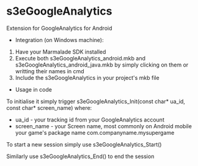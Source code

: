 s3eGoogleAnalytics
==================

Extension for GoogleAnalytics for Android

* Integration (on Windows machine):

1) Have your Marmalade SDK installed
2) Execute both s3eGoogleAnalytics_android.mkb and s3eGoogleAnalytics_android_java.mkb by simply clicking on them or writting their names in cmd
3) Include the s3eGoogleAnalytics in your project's mkb file

* Usage in code

To initialise it simply trigger s3eGoogleAnalytics_Init(const char* ua_id, const char* screen_name) where:
- ua_id - your tracking id from your GoogleAnalytics account
- screen_name - your Screen name, most commonly on Android mobile your game's package name com.companyname.mysupergame

To start a new session simply use s3eGoogleAnalytics_Start()

Similarly use s3eGoogleAnalytics_End() to end the session 